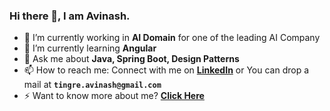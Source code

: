 ### Hi there 👋, I am Avinash.

- 🔭 I’m currently working in **AI Domain** for one of the leading AI Company
- 🌱 I’m currently learning **Angular**
- 💬 Ask me about **Java, Spring Boot, Design Patterns**
- 📫 How to reach me: Connect with me on **[LinkedIn](https://www.linkedin.com/in/abtingre)** or You can drop a mail at **`tingre.avinash@gmail.com`**
- ⚡ Want to know more about me? **[Click Here](https://tingreavinash.github.io)**

